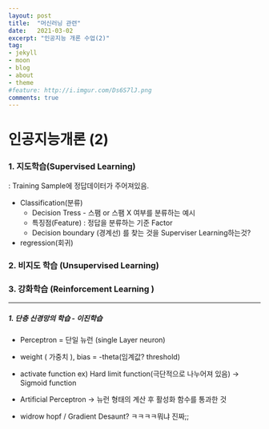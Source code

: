 ```yaml
---
layout: post
title:  "머신러닝 관련"
date:   2021-03-02
excerpt: "인공지능 개론 수업(2)"
tag:
- jekyll 
- moon
- blog
- about
- theme
#feature: http://i.imgur.com/Ds6S7lJ.png
comments: true
---
```


# 인공지능개론 (2)

### 1. 지도학습(Supervised Learning)

 : Training Sample에 정답데이터가 주어져있음.

- Classification(분류)
  - Decision Tress - 스팸 or 스팸 X 여부를 분류하는 예시
  - 특징점(Feature) : 정답을 분류하는 기준 Factor
  - Decision boundary (경계선) 를 찾는 것을 Superviser Learning하는것?
- regression(회귀)

### 2. 비지도 학습 (Unsupervised Learning)

### 3. 강화학습 (Reinforcement Learning )

---

##### 1. 단층 신경망의 학습 - 이진학습

- Perceptron  = 단일 뉴런 (single Layer neuron)

- weight ( 가중치 ), bias = -theta(임계값? threshold)
- activate function ex) Hard limit function(극단적으로 나누어져 있음) -> Sigmoid function 

- Artificial Perceptron -> 뉴런 형태의 계산 후 활성화 함수를 통과한 것
- widrow hopf / Gradient Desaunt? ㅋㅋㅋㅋ뭐냐 진짜;;